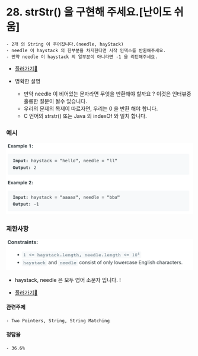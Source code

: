 # 28. strStr() 을 구현해 주세요.[난이도 쉬움]

    - 2개 의 String 이 주어집니다.(needle, hayStack)
    - needle 이 haystack 의 한부분을 차지한다면 시작 인덱스를 반환해주세요.
    - 만약 needle 이 haystack 의 일부분이 아니라면 -1 을 리턴해주세요.

- [풀러가기🚀](https://leetcode.com/problems/implement-strstr/)

- 명확한 설명
  - 만약 needle 이 비어있는 문자라면 무엇을 반환해야 할까요 ? 이것은 인터뷰중 훌륭한 질문이 될수 있습니다.
  - 우리의 문제의 목제이 따르자면, 우리는 0 을 반환 해야 합니다.
  - C 언어의 strstr() 또는 Java 의 indexOf 와 일치 합니다.

### 예시

![alt text](./ex.png)

### 제한사항

![alt text](./cons.png)

- haystack, needle 은 모두 영어 소문자 입니다. !

- [풀러가기🚀](https://leetcode.com/problems/implement-strstr/)

#### 관련주제

    - Two Pointers, String, String Matching

#### 정답율

    - 36.6%
